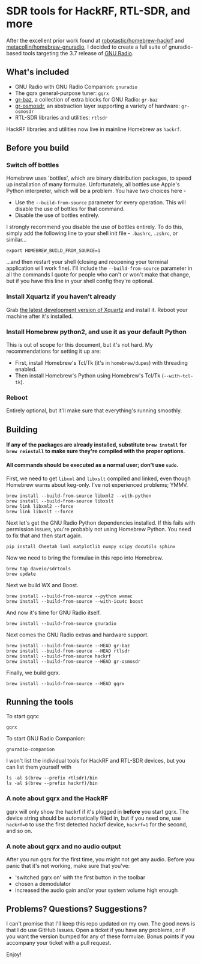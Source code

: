# SDR tools for HackRF, RTL-SDR, and more

After the excellent prior work found at [robotastic/homebrew-hackrf][rtrepo] and [metacollin/homebrew-gnuradio][mcrepo], I decided to create a full suite of gnuradio-based tools targeting the 3.7 release of [GNU Radio][gnuradio].

## What's included

* GNU Radio with GNU Radio Companion: `gnuradio`
* The gqrx general-purpose tuner: `gqrx`
* [gr-baz][grbaz], a collection of extra blocks for GNU Radio: `gr-baz`
* [gr-osmosdr][grosmosdr], an abstraction layer supporting a variety of hardware: `gr-osmosdr`
* RTL-SDR libraries and utilities: `rtlsdr`

HackRF libraries and utilities now live in mainline Homebrew as `hackrf`.

## Before you build

### Switch off bottles

Homebrew uses 'bottles', which are binary distribution packages, to speed up installation of many formulae. Unfortunately, all bottles use Apple's Python interpreter, which will be a problem. You have two choices here -

* Use the `--build-from-source` parameter for every operation. This will disable the use of bottles for that command.
* Disable the use of bottles entirely.

I strongly recommend you disable the use of bottles entirely. To do this, simply add the following line to your shell init file - `.bashrc`, `.zshrc`, or similar...

`export HOMEBREW_BUILD_FROM_SOURCE=1`

...and then restart your shell (closing and reopening your terminal application will work fine). I'll include the `--build-from-source` parameter in all the commands I quote for people who can't or won't make that change, but if you have this line in your shell config they're optional.

### Install Xquartz if you haven't already

Grab [the latest development version of Xquartz][xquartz] and install it. Reboot your machine after it's installed.

### Install Homebrew python2, and use it as your default Python

This is out of scope for this document, but it's not hard. My recommendations for setting it up are:

* First, install Homebrew's Tcl/Tk (it's in `homebrew/dupes`) with threading enabled.
* Then install Homebrew's Python using Homebrew's Tcl/Tk (`--with-tcl-tk`).

### Reboot

Entirely optional, but it'll make sure that everything's running smoothly.

## Building

#### If any of the packages are already installed, substitute `brew install` for `brew reinstall` to make sure they're compiled with the proper options.

#### All commands should be executed as a normal user; don't use `sudo`.

First, we need to get `libxml` and `libxslt` compiled and linked, even though Homebrew warns about keg-only. I've not experienced problems; YMMV. 

```
brew install --build-from-source libxml2 --with-python
brew install --build-from-source libxslt
brew link libxml2 --force
brew link libxslt --force
```

Next let's get the GNU Radio Python dependencies installed. If this fails with permission issues, you're probably not using Homebrew Python. You need to fix that and then start again.

```
pip install Cheetah lxml matplotlib numpy scipy docutils sphinx
```

Now we need to bring the formulae in this repo into Homebrew.

```
brew tap daveio/sdrtools
brew update
```

Next we build WX and Boost.

```
brew install --build-from-source --python wxmac
brew install --build-from-source --with-icu4c boost
```

And now it's time for GNU Radio itself.

```
brew install --build-from-source gnuradio
```

Next comes the GNU Radio extras and hardware support.

```
brew install --build-from-source --HEAD gr-baz
brew install --build-from-source --HEAD rtlsdr
brew install --build-from-source hackrf
brew install --build-from-source --HEAD gr-osmosdr
```

Finally, we build gqrx.

```
brew install --build-from-source --HEAD gqrx
```

## Running the tools

To start gqrx:

`gqrx`

To start GNU Radio Companion:

`gnuradio-companion`

I won't list the individual tools for HackRF and RTL-SDR devices, but you can list them yourself with

```
ls -al $(brew --prefix rtlsdr)/bin
ls -al $(brew --prefix hackrf)/bin
```

### A note about gqrx and the HackRF

gqrx will only show the hackrf if it's plugged in **before** you start gqrx. The device string should be automatically filled in, but if you need one, use `hackrf=0` to use the first detected hackrf device, `hackrf=1` for the second, and so on.

### A note about gqrx and no audio output

After you run gqrx for the first time, you might not get any audio. Before you panic that it's not working, make sure that you've:

* 'switched gqrx on' with the first button in the toolbar
* chosen a demodulator
* increased the audio gain and/or your system volume high enough

## Problems? Questions? Suggestions?

I can't promise that I'll keep this repo updated on my own. The good news is that I do use GitHub Issues. Open a ticket if you have any problems, or if you want the version bumped for any of these formulae. Bonus points if you accompany your ticket with a pull request.

Enjoy!

[rtrepo]: https://github.com/robotastic/homebrew-hackrf
[mcrepo]: https://github.com/metacollin/homebrew-gnuradio
[gnuradio]: https://gnuradio.org/redmine/projects/gnuradio/wiki
[grbaz]: http://wiki.spench.net/wiki/Gr-baz
[grosmosdr]: http://sdr.osmocom.org/trac/wiki/GrOsmoSDR
[xquartz]: http://xquartz.macosforge.org/trac/wiki